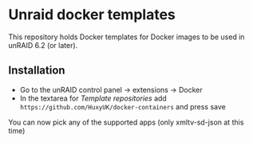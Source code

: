 Unraid docker templates
=======================

This repository holds Docker templates for Docker images to be used in unRAID 6.2 (or later). 

Installation
------------

 * Go to the unRAID control panel -> extensions -> Docker
 * In the textarea for *Template repositories* add `https://github.com/HuxyUK/docker-containers` and press save

You can now pick any of the supported apps (only xmltv-sd-json at this time)
